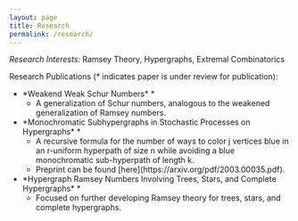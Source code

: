 ```yaml
---
layout: page
title: Research
permalink: /research/
---
```


*Research Interests*:  Ramsey Theory, Hypergraphs, Extremal Combinatorics

Research Publications (* indicates paper is under review for publication):

<ul>
<li> *Weakend Weak Schur Numbers* *
<ul>
<li> A generalization of Schur numbers, analogous to the weakened generalization of Ramsey numbers. </li>
</ul>
</li>
<li> *Monochromatic Subhypergraphs in Stochastic Processes on Hypergraphs* *
<ul>
<li> A recursive formula for the number of ways to color j vertices blue in an r-uniform hyperpath of size n while avoiding a blue monochromatic sub-hyperpath of length k. </li>
<li> Preprint can be found [here](https://arxiv.org/pdf/2003.00035.pdf). </li>
</ul>
</li>
<li> *Hypergraph Ramsey Numbers Involving Trees, Stars, and Complete Hypergraphs* *
<ul>
<li> Focused on further developing Ramsey theory for trees, stars, and complete hypergraphs. </li>
</ul>
</li>
</ul> 
